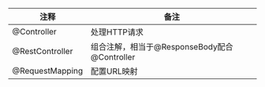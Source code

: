 

| 注释 | 备注 |
|---|----|
| @Controller | 处理HTTP请求|
| @RestController | 组合注解，相当于@ResponseBody配合@Controller|
| @RequestMapping| 配置URL映射|

